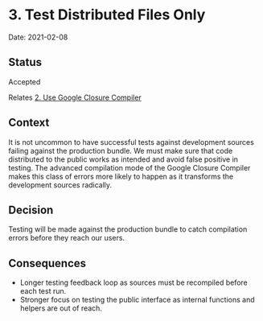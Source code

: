 # 3. Test Distributed Files Only

Date: 2021-02-08

## Status

Accepted

Relates [2. Use Google Closure Compiler](0002-use-google-closure-compiler.md)

## Context

It is not uncommon to have successful tests against development sources failing against the production bundle. We must make sure that code distributed to the public works as intended and avoid false positive in testing. The advanced compilation mode of the Google Closure Compiler makes this class of errors more likely to happen as it transforms the development sources radically.

## Decision

Testing will be made against the production bundle to catch compilation errors before they reach our users.

## Consequences

- Longer testing feedback loop as sources must be recompiled before each test run.
- Stronger focus on testing the public interface as internal functions and helpers are out of reach.